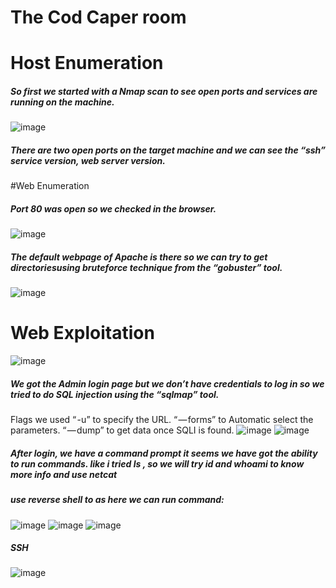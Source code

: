 # The Cod Caper room

# Host Enumeration
##### So first we started with a Nmap scan to see open ports and services are running on the machine.
![image](https://user-images.githubusercontent.com/60177793/95357319-56b27100-08e5-11eb-9f9a-1ce98e7dc330.png)
##### There are two open ports on the target machine and we can see the “ssh” service version, web server version.
#Web Enumeration
##### Port 80 was open so we checked in the browser.
![image](https://user-images.githubusercontent.com/60177793/95357443-7c3f7a80-08e5-11eb-8c8b-196f0d9d2440.png)
##### The default webpage of Apache is there so we can try to get directoriesusing bruteforce technique  from the “gobuster” tool.
![image](https://user-images.githubusercontent.com/60177793/95357697-d50f1300-08e5-11eb-99b8-108a7cb99cc5.png)
# Web Exploitation
![image](https://user-images.githubusercontent.com/60177793/95357802-f243e180-08e5-11eb-9790-cd214aea2fc7.png)
##### We got the Admin login page but we don’t have credentials to log in so we tried to do SQL injection using the “sqlmap” tool.
Flags we used
“ -u” to specify the URL.
“ — forms” to Automatic select the parameters.
“ — dump” to get data once SQLI is found.
![image](https://user-images.githubusercontent.com/60177793/95357952-228b8000-08e6-11eb-840a-3346ef812680.png)
![image](https://user-images.githubusercontent.com/60177793/95357986-2b7c5180-08e6-11eb-8cc1-e2f75d713b64.png)
##### After login, we have a command prompt it seems we have got the ability to run commands. like i tried ls , so we will try id and whoami to know more info and use netcat 
##### use reverse shell to as here we can run command:
![image](https://user-images.githubusercontent.com/60177793/95681315-b6b65980-0bfc-11eb-88a0-cefb39fdf8ce.png)
![image](https://user-images.githubusercontent.com/60177793/95681345-ecf3d900-0bfc-11eb-929a-d4812f128fe0.png)
![image](https://user-images.githubusercontent.com/60177793/95681352-faa95e80-0bfc-11eb-9e19-c56a4de3c21f.png)

##### SSH 
![image](https://user-images.githubusercontent.com/60177793/95489948-23d7ae00-09b5-11eb-9e00-e4d1ce71c2a3.png)




